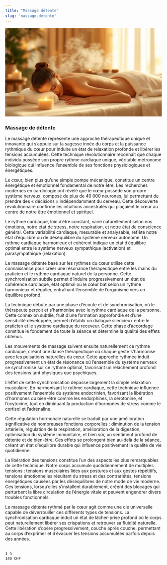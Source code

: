 ```yaml
---
title: "Massage détente"
slug: "massage-detente"
---
```


![Massage de détente](./images/massage-detente.jpg)

### Massage de détente

Le massage détente représente une approche thérapeutique unique et innovante qui s’appuie sur la sagesse innée du corps et la puissance rythmique du cœur pour induire un état de relaxation profonde et libérer les tensions accumulées. Cette technique révolutionnaire reconnaît que chaque individu possède son propre rythme cardiaque unique, véritable métronome biologique qui influence l’ensemble de ses fonctions physiologiques et énergétiques.

Le cœur, bien plus qu’une simple pompe mécanique, constitue un centre énergétique et émotionnel fondamental de notre être. Les recherches modernes en cardiologie ont révélé que le cœur possède son propre système nerveux, composé de plus de 40 000 neurones, lui permettant de prendre des « décisions » indépendamment du cerveau. Cette découverte révolutionnaire confirme les intuitions ancestrales qui plaçaient le cœur au centre de notre être émotionnel et spirituel.

Le rythme cardiaque, loin d’être constant, varie naturellement selon nos émotions, notre état de stress, notre respiration, et notre état de conscience général. Cette variabilité cardiaque, mesurable et analysable, reflète notre état d’équilibre ou de déséquilibre du système nerveux autonome. Un rythme cardiaque harmonieux et cohérent indique un état d’équilibre optimal entre le système nerveux sympathique (activation) et parasympathique (relaxation).

Le massage détente basé sur les rythmes du cœur utilise cette connaissance pour créer une résonance thérapeutique entre les mains du praticien et le rythme cardiaque naturel de la personne. Cette synchronisation subtile permet d’induire progressivement un état de cohérence cardiaque, état optimal où le cœur bat selon un rythme harmonieux et régulier, entraînant l’ensemble de l’organisme vers un équilibre profond.

La technique débute par une phase d’écoute et de synchronisation, où le thérapeute perçoit et s’harmonise avec le rythme cardiaque de la personne. Cette connexion subtile, fruit d’une formation approfondie et d’une sensibilité développée, permet d’établir un dialogue silencieux entre le praticien et le système cardiaque du receveur. Cette phase d’accordage constitue le fondement de toute la séance et détermine la qualité des effets obtenus.

Les mouvements de massage suivent ensuite naturellement ce rythme cardiaque, créant une danse thérapeutique où chaque geste s’harmonise avec les pulsations naturelles du cœur. Cette approche rythmée induit progressivement un état de résonance où l’ensemble du système nerveux se synchronise sur ce rythme optimal, favorisant un relâchement profond des tensions tant physiques que psychiques.

L’effet de cette synchronisation dépasse largement la simple relaxation musculaire. En harmonisant le rythme cardiaque, cette technique influence positivement l’ensemble du système endocrinien, favorisant la libération d’hormones du bien-être comme les endorphines, la sérotonine, et l’ocytocine, tout en diminuant la production d’hormones de stress comme le cortisol et l’adrénaline.

Cette régulation hormonale naturelle se traduit par une amélioration significative de nombreuses fonctions corporelles : diminution de la tension artérielle, régulation de la respiration, amélioration de la digestion, optimisation du système immunitaire, et bien sûr, un sentiment profond de détente et de bien-être. Ces effets se prolongent bien au-delà de la séance, créant un état d’équilibre durable qui influence positivement la qualité de vie quotidienne.

La libération des tensions constitue l’un des aspects les plus remarquables de cette technique. Notre corps accumule quotidiennement de multiples tensions : tensions musculaires liées aux postures et aux gestes répétitifs, tensions émotionnelles résultant du stress et des contrariétés, tensions énergétiques causées par les déséquilibres de notre mode de vie moderne. Ces tensions, lorsqu’elles s’installent durablement, créent des blocages qui perturbent la libre circulation de l’énergie vitale et peuvent engendrer divers troubles fonctionnels.

Le massage détente rythmé par le cœur agit comme une clé universelle capable de déverrouiller ces différents types de tensions. La synchronisation cardiaque induit un état de lâcher-prise profond où le corps peut naturellement libérer ses crispations et retrouver sa fluidité naturelle. Cette libération s’opère progressivement, couche après couche, permettant au corps d’exprimer et d’évacuer les tensions accumulées parfois depuis des années.

```

1 h
140 CHF
```
